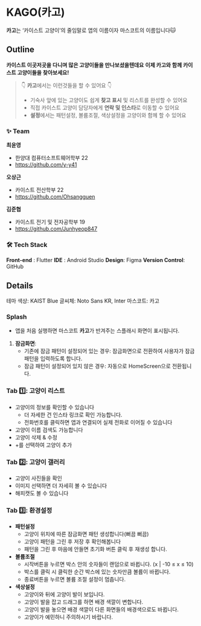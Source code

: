 # KAGO(카고)
**카고**는 ‘카이스트 고양이’의 줄임말로 앱의 이름이자 마스코트의 이름입니다🐱

## Outline
**카이스트 이곳저곳을 다니며 많은 고양이들을 만나보셨을텐데요**
**이제 카고와 함께 카이스트 고양이들을 찾아보세요!**

> 👇 **카고**에서는 이런것들을 할 수 있어요 👇
> 
> - 기숙사 앞에 있는 고양이도 쉽게 **찾고 표시** 및 리스트를 완성할 수 있어요
> - 직접 카이스트 고양이 담당자에게 **연락 및 인스타**로 이동할 수 있어요
> - **설정**에서는 패턴설정, 볼륨조절, 색상설정을 고양이와 함께 할 수 있어요


### ✨ Team
**최윤영**
- 한양대 컴퓨터소프트웨어학부 22
- https://github.com/y-y41

**오상근**
- 카이스트 전산학부 22
- https://github.com/Ohsangguen

**김준협**
- 카이스트 전기 및 전자공학부 19
- https://github.com/Junhyeop847


### 🛠️ Tech Stack
**Front-end** : Flutter
**IDE** : Android Studio
**Design**: Figma
**Version Control**: GitHub


## Details
테마 색상: KAIST Blue
글씨체: Noto Sans KR, Inter
마스코트: 카고

### Splash
- 앱을 처음 실행하면 마스코트 **카고**가 반겨주는 스플래시 화면이 표시됩니다.
1. **잠금화면**:
    - 기존에 잠금 패턴이 설정되어 있는 경우: 잠금화면으로 전환하여 사용자가 잠금 패턴을 입력하도록 합니다.
    - 잠금 패턴이 설정되어 있지 않은 경우: 자동으로 HomeScreen으로 전환됩니다.

### Tab 1️⃣: 고양이 리스트
- 고양이의 정보를 확인할 수 있습니다
    - 더 자세한 건 인스타 링크로 확인 가능합니다.
    - 전화번호를 클릭하면 앱과 연결되어 실제 전화로  이어질 수 있습니다
- 고양이 이름 검색도 가능합니다
- 고양이 삭제 & 수정
- +를 선택하여 고양이 추가

### Tab 2️⃣: 고양이 갤러리
- 고양이 사진들을 확인
- 이미지 선택하면 더 자세히 볼 수 있습니다
- 해피캣도 볼 수 있습니다

### Tab 3️⃣:  환경설정
- **패턴설정**
    - 고양이 위치에 따른 잠금화면 패턴 생성합니다(뻐끔 뻐끔)
    - 고양이 패턴을 그린 후 저장 후 확인해봅니다
    - 패턴을 그린 후 마음에 안들면 초기화 버튼 클릭 후 재생성 합니다.
- **볼륨조절**
    - 시작버튼을 누르면 박스 안의 숫자들이 랜덤으로 바뀝니다. (x | -10 ≤ x ≤ 10)
    - 박스를 클릭 시 클릭한 순간 박스에 있는 숫자만큼 볼륨이 바뀝니다.
    - 종료버튼을 누르면 볼륨 조절 설정이 멈춥니다.
- **색상설정**
    - 고양이와 뒤에 고양이 발이 보입니다.
    - 고양이 발을 잡고 드래그를 하면 배경 색깔이 변합니다.
    - 고양이 발을 놓으면 배경 색깔이 다른 화면들의 배경색으로도 바뀝니다.
    - 고양이가 예민하니 주의하시기 바랍니다.
